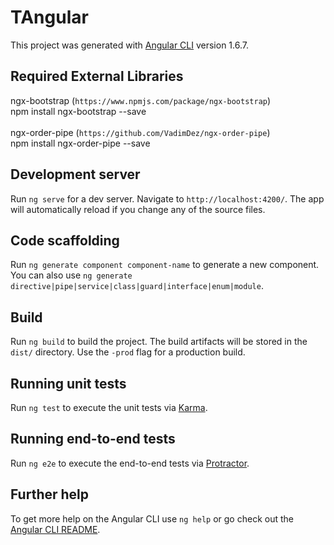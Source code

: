 # TAngular

This project was generated with [Angular CLI](https://github.com/angular/angular-cli) version 1.6.7.

## Required External Libraries
ngx-bootstrap (`https://www.npmjs.com/package/ngx-bootstrap`)<br />
    npm install ngx-bootstrap --save
<br /><br />
ngx-order-pipe (`https://github.com/VadimDez/ngx-order-pipe`)<br />
    npm install  ngx-order-pipe --save


## Development server

Run `ng serve` for a dev server. Navigate to `http://localhost:4200/`. The app will automatically reload if you change any of the source files.

## Code scaffolding

Run `ng generate component component-name` to generate a new component. You can also use `ng generate directive|pipe|service|class|guard|interface|enum|module`.

## Build

Run `ng build` to build the project. The build artifacts will be stored in the `dist/` directory. Use the `-prod` flag for a production build.

## Running unit tests

Run `ng test` to execute the unit tests via [Karma](https://karma-runner.github.io).

## Running end-to-end tests

Run `ng e2e` to execute the end-to-end tests via [Protractor](http://www.protractortest.org/).

## Further help

To get more help on the Angular CLI use `ng help` or go check out the [Angular CLI README](https://github.com/angular/angular-cli/blob/master/README.md).
